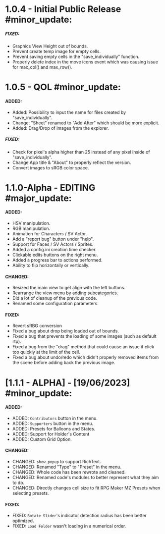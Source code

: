 # 1.0.4 - Initial Public Release #minor_update:
  ##### FIXED:
  - Graphics View Height out of bounds.
  - Prevent create temp image for empty cells.
  - Prevent saving empty cells in the "save_individually" function.
  - Properly delete index in the move icons event which was causing issue for max_col() and max_row().

# 1.0.5 - QOL #minor_update:
  #### ADDED:
  - Added: Possibility to input the name for files created by "save_individually".
  - Change: "Sheet" renamed to "Add After" which should be more explicit.
  - Added: Drag/Drop of images from the explorer.
  
  ##### FIXED:
  - Check for pixel's alpha higher than 25 instead of any pixel inside of "save_individually".
  - Change App title & "About" to properly reflect the version.
  - Convert images to sRGB color space.

# 1.1.0-Alpha - EDITING #major_update:
  #### ADDED:
  - HSV manipulation.
  - RGB manipulation.
  - Animation for Characters / SV Actor.
  - Add a "report bug" button under "help".
  - Support for Faces / SV Actors / Sprites.
  - Added a config.ini creation time checker.
  - Clickable edits buttons on the right menu.
  - Added a progress bar to actions performed.
  - Ability to flip horizontally or vertically.

  #### CHANGED:
  - Resized the main view to get align with the left buttons.
  - Rearrange the view menu by adding subcategories.
  - Did a lot of cleanup of the previous code.
  - Renamed some configuration parameters.

  #### FIXED:
  - Revert sRBG conversion
  - Fixed a bug about drop being loaded out of bounds.
  - Fixed a bug that prevents the loading of some images (such as default rtp).
  - Fixed a bug from the "drag" method that could cause an issue if click too quickly at the limit of the cell.
  - Fixed a bug about undo/redo which didn't properly removed items from the scene before adding back the previous image.

# [1.1.1 - ALPHA] - [19/06/2023] #minor_update:
#### ADDED:
- ADDED: `Contributors` button in the menu.
- ADDED: `Supporters` button in the menu.
- ADDED: Presets for Balloons and States.
- ADDED: Support for Holder's Content
- ADDED: Custom Grid Option.

#### CHANGED:
- CHANGED: `show_popup` to support RichText.
- CHANGED: Renamed "Type" to "Preset" in the menu.
- CHANGED: Whole code has been rewrote and cleaned.
- CHANGED: Renamed code's modules to better represent what they aim to do.
- CHANGED: Directly changes cell size to fit RPG Maker MZ Presets when selecting presets.

#### FIXED:
- FIXED: `Rotate Slider`'s indicator detection radius has been better optimized.
- FIXED: `Load Folder` wasn't loading in a numerical order.
